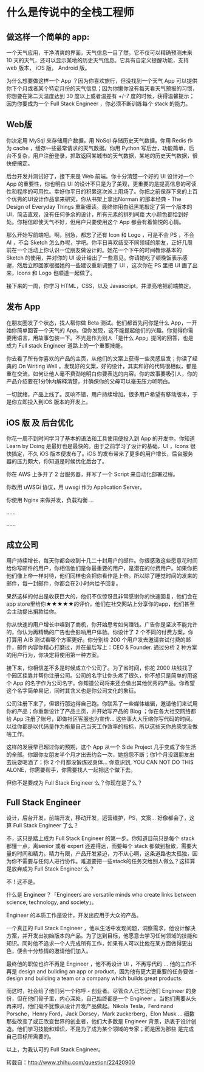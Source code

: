 什么是传说中的全栈工程师
==============================

做这样一个简单的 app:
------------------------------
一个天气应用，干净清爽的界面，天气信息一目了然。它不仅可以精确预测未来 10 天的天气，还可以显示某地的历史天气信息。它具有自定义提醒功能，支持 web 版本， iOS 版， Android 版。

为什么想要做这样一个 App ？因为你喜欢旅行，但没找到一个天气 App 可以提供你下个月或者某个特定月份的天气信息；因为你懒你没有每天看天气预报的习惯，你想要在第二天温度达到 30 度以上或者温差有 +/-7 度的时候，获得温馨提示；因为你要成为一个 Full Stack Engineer ，你必须不断训练每个 stack 的能力。

## Web版

你决定用 MySql 来存储用户数据，用 NoSql 存储历史天气数据。你用 Redis 作为 cache ，缓存一些最常请求的天气数据。你用 Python 写后台，功能简单，后台不复杂，用户注册登录，抓取返回某城市的天气数据，某地的历史天气数据，很快便搞定。

后台开发并测试好了，接下来是 Web 前端。你十分清楚一个好的 UI 设计对一个 App 的重要性，你也明白 UI 的设计不只是为了美观，更重要的是提高信息的可读性和程序的可用性。幸好你平日的积累这次派上用场了。你把之前保存下来的上百个优秀的UI设计作品拿来研究，你从书架上拿出Norman 的那本经典 - The Design of Everyday Things 重新细读。最终你用白纸黑笔敲定了第一个版本的 UI，简洁直观，没有任何多余的设计，所有元素的排列间距 大小颜色都恰到好处。你相信即使天气不好，但用户只要使用这个 App 都会有着愉悦的心情。

那么开始写前端吧。啊，别急，都忘了还有 Icon 和 Logo ，可是不会 PS ，不会 AI ，不会 Sketch 怎么办呢，学吧。你平日喜欢结交不同领域的朋友，正好几周前在一个活动上你认识一位朋友做设计的。她花一个下午的时间教你基本的 Sketch 的使用，并对你的 UI 设计给出了一些意见。你请她吃了顿晚饭表示感谢，然后立即回家根据她的一些建议重新调整了 UI ，这次你在 PS 里把 UI 画了出来，Icons 和 Logo 也顺道一起做了。

接下来的一周，你学习 HTML，CSS，以及 Javascript，并漂亮地把前端搞定。

## 发布 App

在朋友圈发了个状态，找人帮你做 Beta 测试。他们都首先问你是什么 App，一开始你简单回答一个天气的 App。但你发现，这不能提起他们的兴趣。你觉得你需要用语言，用故事包装一下。不光是作为别人「是什么 App」提问的回答，也是成为 Full stack Engineer 道路上的一个重要技能。

你去看了所有你喜欢的产品的主页，从他们的文案上获得一些灵感启发；你读了经典的 On Writing Well ，发现好的文案，好的设计，其实和好的代码很相似，都是重在交流，如何让他人毫不费劲地明白你要表达的内容。你的故事要吸引人，你的产品介绍要在1分钟内解释清楚，并确保你的父母可以毫无压力听明白。

一切就绪，产品上线了。反响不错，用户持续增加。很多用户希望有移动版本，于是你立即投入到iOS 版本的开发上。

## iOS 版 及 后台优化

你花一周不到时间学习了基本的语法和工具使用便投入到 App 的开发中。你知道 Learn by Doing 是最好也是最快的。由于之前学习了设计的基础，UI ，Icons 很快搞定，不久 iOS 版本便发布了。iOS 的发布带来了更多的用户增长，后台服务器的压力颇大，你知道是时候优化后台了。

你在 AWS 上多开了 2 台服务器，并写了一个 Script 来自动化部署过程。

你改用 uWSGi 协议，用 uwsgi 作为 Application Server。

你使用 Nginx 来做并发，负载均衡 ...

......

......

## 成立公司

用户持续增长，每天你都会收到十几二十封用户的邮件。你很感激这些愿意花时间给你写邮件的用户，你相信他们是你最重要的用户，是潜在的付费用户。如果你把他们像上帝一样对待，他们同样也会把你看作是上帝。所以除了睡觉时间的发来的邮件，每一封邮件，你都会在2小时内给予回复。

果然这样的付出是收获巨大的，他们不仅惊讶且非常感谢你的快速回复，他们会在app store里给你★★★★★的评价，他们在社交网站上分享你的app，他们甚至会主动提出捐款给你。

你从快速的用户增长中嗅到了商机，你开始思考如何赚钱。广告你是坚决不能允许的，你认为再精确的广告也会影响用户体验。你设计了 2 个不同的付费方案，你打算用 A/B 测试看哪个方案更好。你分别给 200 个用户发去邀请尝试付费的邮件，邮件内容你精心打磨过，并在最后写上：CEO & Founder. 通过分析 2 种方案的用户行为，你决定将使用第一种方案。

接下来，你相信差不多是时候成立个公司了。为了省时间，你花 2000 块钱找了个园区挂靠并帮你注册公司。公司的名字让你头疼了很久，你不想只是简单的用这个 App 的名字作为公司名字，你知道公司将来还会做出其他优秀的产品。你希望这个名字简单易记，同时其含义也是你公司文化的象征。

公司注册下来了，但银行那边得自己跑。你联系了一些媒体编辑，邀请他们来试用你的产品；你重新设计了产品主页，并开始写产品的 Blog ；你在各大社交网络都给 App 注册了账号，即做社区客服也为宣传... 这些事大大压缩你写代码的时间。以往你都是以代码量作为衡量自己当天工作效率的指标，所以这些天你总感觉没做啥工作。

这样的发展早已超过你的预期，这个 App 从一个 Side Project 几乎变成了你生活的全部。你跟你女朋友半个月才出去约会一次，她抱怨不断；你1个月没跟朋友出去玩耍喝酒了；你 2 个月都没锻炼过身体... 你意识到, YOU CAN NOT DO THIS ALONE，你需要帮手，你需要找人一起把这个做下去。

但你不是要成为 Full Stack Engineer 么？你现在是了么？

## Full Stack Engineer

设计，后台开发，前端开发，移动开发，运营维护，PS，文案... 好像都会了，这算 Full Stack Engineer 了么？

不，这只是踏上成为 Full Stack Engineer 的第一步。你知道目前只是每个 stack 都懂一点，离senior 或者 expert 还差得远，而要每个 stack 都做到极致，需要大量的时间和精力。精力有限，产品开发紧迫，力不从心啊，这条道路也太孤独，因为你不需要与任何人进行协作。难道要把一些stack的任务交给别人做么？这样算是放弃成为 Full Stack Engineer 么？

不！这不是。

什么是 Engineer？「Engineers are versatile minds who create links between science, technology, and society」。

Engineer 的本质工作是设计，开发出应用于大众的产品。

一个真正的 Full Stack Engineer ，他从生活中发现问题，洞察需求，他设计解决方案，并开发出初始版本的产品。为了达到目标，他愿意去学习任何领域的技能和知识。同时他不追求一个人完成所有工作，如果有人可以比他在某方面做得更出色，便会十分热情的邀请他们加入。

最终他的职位也许不再是 Engineer ，他不再设计 UI ，不再写代码 ... 他的工作不再是 design and building an app or product，因为他有更大更重要的任务要做 - design and building a team or a company which builds great products.

而这时，社会给了他们另一个称呼 - 创业者。尽管众人已忘记他们 Engineer 的身份，但在他们骨子里，内心深处，自己始终都是一个 Engineer 。当他们需要从头再来时，他们毫不犹豫从设计开发产品做起。Nikola Tesla，Ferdinand Porsche，Henry Ford，Jack Dorsey，Mark zuckerberg，Elon Musk ... 细数那些改变了或正改变世界的创业者，他们大多数是 Engineer 背景，热衷于设计创造。他们学习技能和知识，不是为了成为某个领域的专家；而是因为那些 是完成自己目标所需要的。

以上，为我认可的 Full Stack Engineer。

转载自：http://www.zhihu.com/question/22420900
